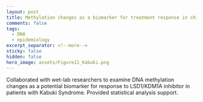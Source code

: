 ```yaml
---
layout: post
title: Methylation changes as a biomarker for treatment response in children with Kabuki syndrome
comments: false
tags:
  - DNA
  - epidemiology
excerpt_separator: <!--more-->
sticky: false
hidden: false
hero_image: assets/Figure11_Kabuki.png
---
```


<!--more-->
Collaborated with wet-lab researchers to examine DNA methylation changes as a potential biomarker for response to LSD1/KDM1A inhibitor in patients with Kabuki Syndrome. Provided statistical analysis support. 